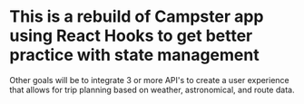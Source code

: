 # This is a rebuild of Campster app using React Hooks to get better practice with state management

Other goals will be to integrate 3 or more API's to create a user experience that allows for trip planning based on weather, astronomical, and route data.
